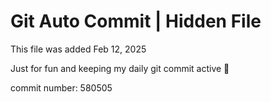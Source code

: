 # Git Auto Commit | Hidden File

This file was added Feb 12, 2025

Just for fun and keeping my daily git commit active 🤪

commit number: 580505
